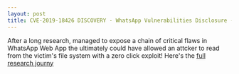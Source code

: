 ```yaml
---
layout: post
title: CVE-2019-18426 DISCOVERY - WhatsApp Vulnerabilities Disclosure - Open Redirect + CSP Bypass + Persistent XSS + FS read permissions + potential for RCE
---
```


After a long research, managed to expose a chain of critical flaws in WhatsApp Web App the ultimately could have allowed an attcker to read from
the victim's file system with a zero click exploit! Here's the [full research journy](https://weizman.github.io/page-whatsapp-vuln/)
